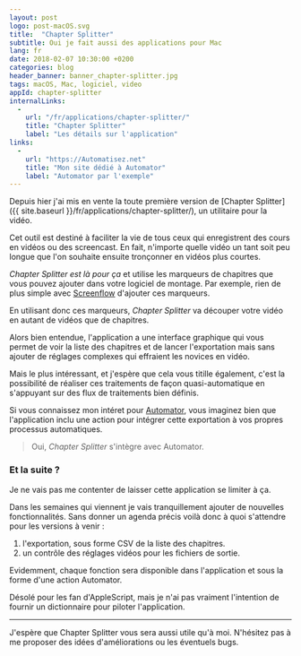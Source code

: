 ```yaml
---
layout: post
logo: post-macOS.svg
title:  "Chapter Splitter"
subtitle: Oui je fait aussi des applications pour Mac
lang: fr
date: 2018-02-07 10:30:00 +0200
categories: blog
header_banner: banner_chapter-splitter.jpg
tags: macOS, Mac, logiciel, video
appId: chapter-splitter
internalLinks:
  -
    url: "/fr/applications/chapter-splitter/"
    title: "Chapter Splitter"
    label: "Les détails sur l'application"
links:
  -
    url: "https://Automatisez.net"
    title: "Mon site dédié à Automator"
    label: "Automator par l'exemple"
---
```


Depuis hier j'ai mis en vente la toute première version de
[Chapter Splitter]({{ site.baseurl }}/fr/applications/chapter-splitter/), 
un utilitaire pour la vidéo.

Cet outil est destiné à faciliter la vie de tous ceux qui enregistrent 
des cours en vidéos ou des screencast. En fait, n'importe quelle vidéo un tant
soit peu longue que l'on souhaite ensuite tronçonner en vidéos plus courtes.

_Chapter Splitter est là pour ça_ et utilise les marqueurs de chapitres que vous 
pouvez ajouter dans votre logiciel de montage. Par exemple, rien de plus simple
avec [Screenflow](https://www.telestream.net/screenflow/overview.htm)
d'ajouter ces marqueurs.

En utilisant donc ces marqueurs, _Chapter Splitter_ va découper votre vidéo
en autant de vidéos que de chapitres.

Alors bien entendue, l'application a une interface graphique qui vous permet
de voir la liste des chapitres et de lancer l'exportation mais sans 
ajouter de réglages complexes qui effraient les novices en vidéo.

Mais le plus intéressant, et j'espère que cela vous titille également, c'est la
possibilité de réaliser ces traitements de façon quasi-automatique en s'appuyant
sur des flux de traitements bien définis.

Si vous connaissez mon intéret pour [Automator](http://Automatisez.net), vous
imaginez bien que l'application inclu une action pour intégrer cette exportation
à vos propres processus automatiques.

> Oui, _Chapter Splitter_ s'intègre avec Automator.

### Et la suite ?

Je ne vais pas me contenter de laisser cette application se limiter à ça.

Dans les semaines qui viennent je vais tranquillement ajouter de nouvelles 
fonctionnalités. Sans donner un agenda précis voilà donc à quoi s'attendre
pour les versions à venir :

1. l'exportation, sous forme CSV de la liste des chapitres.
2. un contrôle des réglages vidéos pour les fichiers de sortie.

Evidemment, chaque fonction sera disponible dans l'application et sous
la forme d'une action Automator.

Désolé pour les fan d'AppleScript, mais je n'ai pas vraiment l'intention 
de fournir un dictionnaire pour piloter l'application.

-----

J'espère que Chapter Splitter vous sera aussi utile qu'à moi.
N'hésitez pas à me proposer des idées d'améliorations ou les éventuels bugs.

